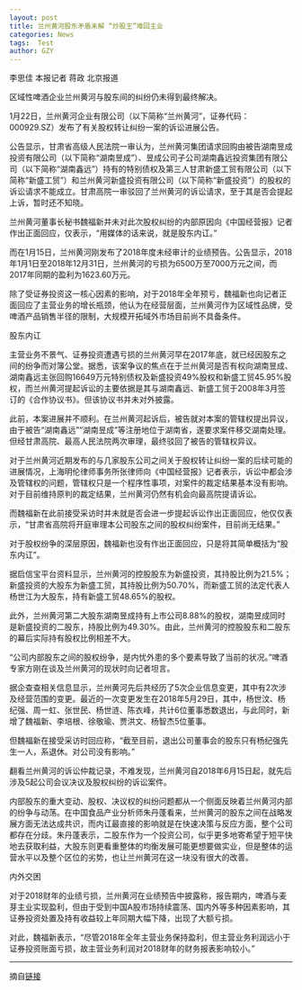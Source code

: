```yaml
---
layout: post
title: 兰州黄河股东矛盾未解 “炒股王”难回主业
categories: News
tags:  Test
author: GZY
---
```


李思佳 本报记者 蒋政 北京报道

区域性啤酒企业兰州黄河与股东间的纠纷仍未得到最终解决。

1月22日，兰州黄河企业有限公司（以下简称“兰州黄河”，证券代码：000929.SZ）发布了有关股权转让纠纷一案的诉讼进展公告。

公告显示，甘肃省高级人民法院一审认为，兰州黄河集团请求回购由被告湖南昱成投资有限公司（以下简称“湖南昱成”）、昱成公司子公司湖南鑫远投资集团有限公司（以下简称“湖南鑫远”）持有的特别债权及第三人甘肃新盛工贸有限公司（以下简称“新盛工贸”）和兰州黄河新盛投资有限公司（以下简称“新盛投资”）的股权的诉讼请求不能成立。甘肃高院一审驳回了兰州黄河的诉讼请求，至于其是否会提起上诉，暂时还不知晓。

兰州黄河董事长秘书魏福新并未对此次股权纠纷的内部原因向《中国经营报》记者作出正面回应，仅表示，“用媒体的话来说，就是股东内讧。”

而在1月15日，兰州黄河刚发布了2018年度未经审计的业绩预告。公告显示，2018年1月1日至2018年12月31日，兰州黄河的亏损为6500万至7000万元之间，而2017年同期的盈利为1623.60万元。

除了受证券投资这一核心因素的影响，对于2018年全年预亏，魏福新也向记者正面回应了主营业务的增长瓶颈，他认为在经营层面，兰州黄河作为区域性品牌，受啤酒产品销售半径的限制，大规模开拓域外市场目前尚不具备条件。

股东内讧

主营业务不景气、证券投资遭遇亏损的兰州黄河早在2017年底，就已经因股东之间的纷争而对簿公堂。据悉，该案争议的焦点在于兰州黄河是否有权向湖南昱成、湖南鑫远主张回购16649万元特别债权及新盛投资49%股权和新盛工贸45.95%股权，而兰州黄河提起诉讼的主要依据是其与湖南鑫远、新盛工贸于2008年3月签订的《合作协议书》。但该协议书并未对外披露。

此前，本案进展并不顺利。在兰州黄河起诉后，被告就对本案的管辖权提出异议，由于被告“湖南鑫远”“湖南昱成”等注册地位于湖南省，遂要求案件移交湖南处理。但经甘肃高院、最高人民法院两次审理，最终驳回了被告的管辖权异议。

对于兰州黄河近期发布的与几家股东公司之间关于股权转让纠纷一案的后续可能的进展情况，上海明伦律师事务所张律师向《中国经营报》记者表示，诉讼中都会涉及管辖权的问题，管辖权只是一个程序性事项，对案件的裁定结果基本没有影响。对于目前维持原判的裁定结果，兰州黄河仍然有机会向最高院提请诉讼。

而魏福新在此前接受采访时并未就是否会进一步提起诉讼作出正面回应，他仅仅表示，“甘肃省高院将开庭审理本公司股东之间的股权纠纷案件，目前尚无结果。”

对于股权纷争的深层原因，魏福新也没有作出正面回应，只是将其简单概括为“股东内讧”。

据启信宝平台资料显示，兰州黄河的控股股东为新盛投资，其持股比例为21.5%；新盛投资的大股东为新盛工贸，其持股比例为50.70%，而新盛工贸的法定代表人杨世江为大股东，持有新盛工贸48.65%的股权。

此外，兰州黄河第二大股东湖南昱成持有上市公司8.88%的股权，湖南昱成同时是新盛投资的二股东，持股比例为49.30%。由此，兰州黄河的控股股东和二股东的幕后实际持有股权比例相差不大。

“公司内部股东之间的股权纷争，是内忧外患的多个要素导致了当前的状况。”啤酒专家方刚在谈及兰州黄河的现状时向记者坦言。

据企查查相关信息显示，兰州黄河先后共经历了5次企业信息变更，其中有2次涉及经营范围的变更。最近的一次变更发生在2018年5月29日，其中，杨世汶、杨纪强、周一虹、张世民、杨世涟、陈衣峰，共计6位董事悉数退出，与此同时，新增了魏福新、李培根、徐敬瑜、贾洪文、杨智杰5位董事。

但魏福新在接受采访时回应称，“截至目前，退出公司董事会的股东只有杨纪强先生一人，系退休。对公司没有影响。”

翻看兰州黄河的诉讼仲裁记录，不难发现，兰州黄河自2018年6月15日起，就先后涉及5起公司会议决议及股权纠纷的诉讼案件。

内部股东的重大变动、股权、决议权的纠纷问题都从一个侧面反映着兰州黄河内部的纷争与动荡。在中国食品产业分析师朱丹蓬看来，兰州黄河的股东之间在战略发展方面无法达成共识，而内讧最直接的影响就是在快速决策与反应方面，整个公司都存在分歧。朱丹蓬表示，二股东作为一个投资公司，似乎更多地寄希望于短平快地去获取利益，大股东则更看重整体的均衡发展可能更想要做实业，但是整体的运营水平以及整个区位的劣势，也让兰州黄河在这一块没有很大的改善。

内外交困

对于2018财年的业绩亏损，兰州黄河在业绩预告中披露称，报告期内，啤酒与麦芽主业实现盈利，但由于受到中国A股市场持续震荡、国内外等多种因素影响，其证券投资处置及持有收益较上年同期大幅下降，出现了大额亏损。

对此，魏福新表示，“尽管2018年全年主营业务保持盈利，但主营业务利润远小于证券投资账面亏损，故主营业务利润对2018财年的财务报表影响较小。”

*****

摘自[链接](http://new.qq.com/omn/20190131/20190131A0BGEE.html)